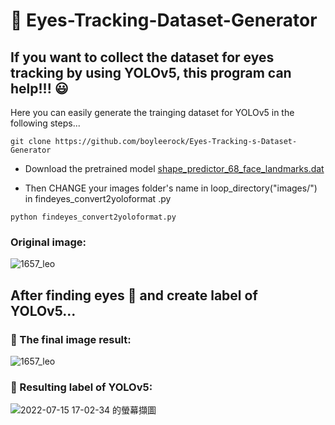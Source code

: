 # :eyes: Eyes-Tracking-Dataset-Generator

## If you want to collect the dataset for eyes tracking by using YOLOv5, this program can help!!! :smiley:

Here you can easily generate the trainging  dataset for YOLOv5 in the following steps...

<pre><code>git clone https://github.com/boyleerock/Eyes-Tracking-s-Dataset-Generator</code></pre>

- Download the pretrained model [shape_predictor_68_face_landmarks.dat](https://github.com/tzutalin/dlib-android/blob/master/data/shape_predictor_68_face_landmarks.dat)

- Then CHANGE your images folder's name in loop_directory("images/") in findeyes_convert2yoloformat .py

<pre><code>python findeyes_convert2yoloformat.py</code></pre>




### Original image:

![1657_leo](https://user-images.githubusercontent.com/61671531/179191177-6cb7da80-4ee4-44d1-a8ad-52366dae0933.jpg)




## After finding eyes :eyes: and create label of YOLOv5...
### :star2: The final image result:

![1657_leo](https://user-images.githubusercontent.com/61671531/179191131-04c314bc-444a-4f6f-a21f-d649e10ff147.jpg)

### :star2: Resulting label of YOLOv5:

![2022-07-15 17-02-34 的螢幕擷圖](https://user-images.githubusercontent.com/61671531/179191421-8a83be1b-1252-4ff8-8c89-7a73ebe11817.png)
